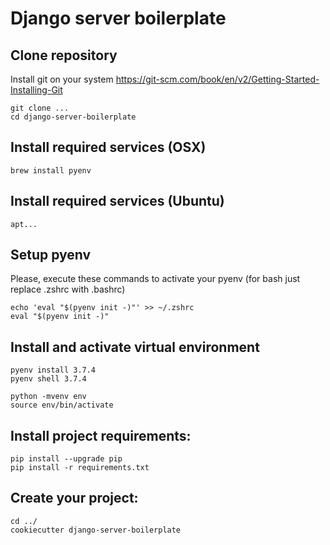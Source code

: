 # Django server boilerplate

## Clone repository

Install git on your system https://git-scm.com/book/en/v2/Getting-Started-Installing-Git

```
git clone ...
cd django-server-boilerplate
```

## Install required services (OSX)

```
brew install pyenv
```

## Install required services (Ubuntu)

```
apt...
```

## Setup pyenv

Please, execute these commands to activate your pyenv (for bash just replace .zshrc with .bashrc)

```
echo 'eval "$(pyenv init -)"' >> ~/.zshrc
eval "$(pyenv init -)"
```

## Install and activate virtual environment

```
pyenv install 3.7.4
pyenv shell 3.7.4

python -mvenv env
source env/bin/activate
```

## Install project requirements:

```
pip install --upgrade pip
pip install -r requirements.txt
```


## Create your project:

```
cd ../
cookiecutter django-server-boilerplate
```
